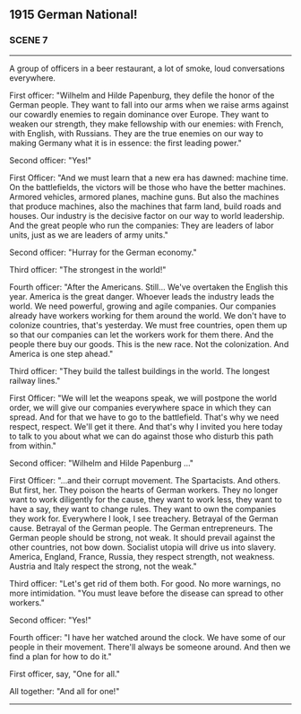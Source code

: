 
## **1915** German National!

### SCENE 7
____
A group of officers in a beer restaurant, a lot of smoke, loud conversations everywhere.

First officer: "Wilhelm and Hilde Papenburg, they defile the honor of the German people.
They want to fall into our arms when we raise arms against our cowardly enemies to regain dominance over Europe.
They want to weaken our strength, they make fellowship with our enemies: with French, with English, with Russians.
They are the true enemies on our way to making Germany what it is in essence: the first leading power."

Second officer: "Yes!"

First Officer: "And we must learn that a new era has dawned: machine time.
On the battlefields, the victors will be those who have the better machines.
Armored vehicles, armored planes, machine guns.
But also the machines that produce machines, also the machines that farm land, build roads and houses.
Our industry is the decisive factor on our way to world leadership.
And the great people who run the companies: They are leaders of labor units, just as we are leaders of army units."

Second officer: "Hurray for the German economy."

Third officer: "The strongest in the world!"

Fourth officer: "After the Americans.
Still... We've overtaken the English this year.
America is the great danger.
Whoever leads the industry leads the world.
We need powerful, growing and agile companies.
Our companies already have workers working for them around the world.
We don't have to colonize countries, that's yesterday.
We must free countries, open them up so that our companies can let the workers work for them there.
And the people there buy our goods.
This is the new race.
Not the colonization.
And America is one step ahead."

Third officer: "They build the tallest buildings in the world.
The longest railway lines."

First Officer: "We will let the weapons speak, we will postpone the world order, we will give our companies everywhere space in which they can spread.
And for that we have to go to the battlefield.
That's why we need respect, respect.
We'll get it there.
And that's why I invited you here today to talk to you about what we can do against those who disturb this path from within."

Second officer: "Wilhelm and Hilde Papenburg ..."

First Officer: "...and their corrupt movement.
The Spartacists.
And others.
But first, her.
They poison the hearts of German workers.
They no longer want to work diligently for the cause, they want to work less, they want to have a say, they want to change rules.
They want to own the companies they work for.
Everywhere I look, I see treachery.
Betrayal of the German cause.
Betrayal of the German people.
The German entrepreneurs.
The German people should be strong, not weak.
It should prevail against the other countries, not bow down.
Socialist utopia will drive us into slavery.
America, England, France, Russia, they respect strength, not weakness.
Austria and Italy respect the strong, not the weak."

Third officer: "Let's get rid of them both.
For good.
No more warnings, no more intimidation.
"You must leave before the disease can spread to other workers."

Second officer: "Yes!"

Fourth officer: "I have her watched around the clock.
We have some of our people in their movement.
There'll always be someone around.
And then we find a plan for how to do it."

First officer, say, "One for all."

All together: "And all for one!"
____

